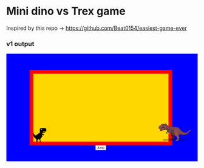 # Mini dino vs Trex game

Inspired by this repo -> https://github.com/Beat0154/easiest-game-ever

### v1 output
![Alt text](./images/readme.PNG)
